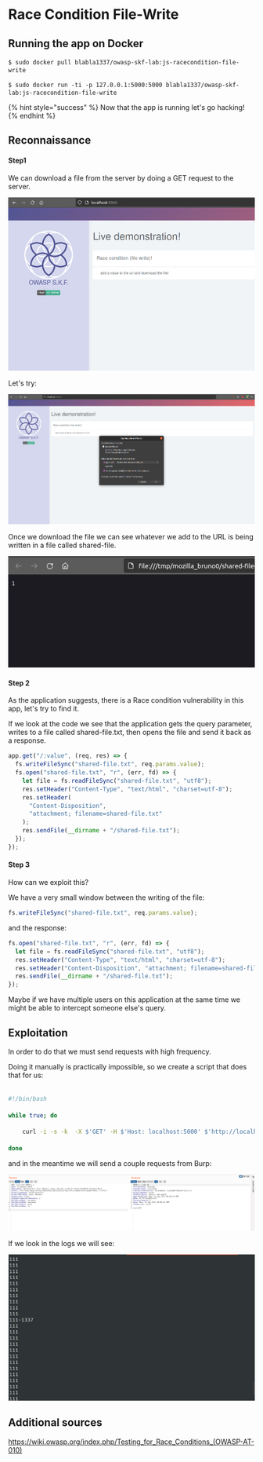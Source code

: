 # Race Condition File-Write

## Running the app on Docker

```
$ sudo docker pull blabla1337/owasp-skf-lab:js-racecondition-file-write
```

```
$ sudo docker run -ti -p 127.0.0.1:5000:5000 blabla1337/owasp-skf-lab:js-racecondition-file-write
```

{% hint style="success" %}
Now that the app is running let's go hacking!
{% endhint %}

## Reconnaissance

#### Step1

We can download a file from the server by doing a GET request to the server.

![](../../.gitbook/assets/nodejs/RaceCondition-File-Write/1.png)

Let's try:

![](../../.gitbook/assets/nodejs/RaceCondition-File-Write/2.png)

Once we download the file we can see whatever we add to the URL is being written in a file called shared-file.

![](../../.gitbook/assets/nodejs/RaceCondition-File-Write/3.png)

#### Step 2

As the application suggests, there is a Race condition vulnerability in this app, let's try to find it.

If we look at the code we see that the application gets the query parameter, writes to a file called shared-file.txt, then opens the file and send it back as a response.

```javascript
app.get("/:value", (req, res) => {
  fs.writeFileSync("shared-file.txt", req.params.value);
  fs.open("shared-file.txt", "r", (err, fd) => {
    let file = fs.readFileSync("shared-file.txt", "utf8");
    res.setHeader("Content-Type", "text/html", "charset=utf-8");
    res.setHeader(
      "Content-Disposition",
      "attachment; filename=shared-file.txt"
    );
    res.sendFile(__dirname + "/shared-file.txt");
  });
});
```

#### Step 3

How can we exploit this?

We have a very small window between the writing of the file:

```javascript
fs.writeFileSync("shared-file.txt", req.params.value);
```

and the response:

```javascript
fs.open("shared-file.txt", "r", (err, fd) => {
  let file = fs.readFileSync("shared-file.txt", "utf8");
  res.setHeader("Content-Type", "text/html", "charset=utf-8");
  res.setHeader("Content-Disposition", "attachment; filename=shared-file.txt");
  res.sendFile(__dirname + "/shared-file.txt");
});
```

Maybe if we have multiple users on this application at the same time we might be able to intercept someone else's query.

## Exploitation

In order to do that we must send requests with high frequency.

Doing it manually is practically impossible, so we create a script that does that for us:

```sh

#!/bin/bash

while true; do

	curl -i -s -k  -X $'GET' -H $'Host: localhost:5000' $'http://localhost:5000/111' | grep "111"

done

```

and in the meantime we will send a couple requests from Burp:

![](../../.gitbook/assets/nodejs/RaceCondition-File-Write/4.png)

If we look in the logs we will see:

![](../../.gitbook/assets/nodejs/RaceCondition-File-Write/5.png)

## Additional sources

https://wiki.owasp.org/index.php/Testing_for_Race_Conditions_(OWASP-AT-010)
